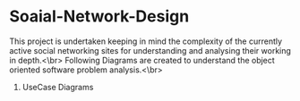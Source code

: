 # Soaial-Network-Design
This project is undertaken keeping in mind the complexity of the currently active social networking sites for understanding and analysing their working in depth.<\br>
Following Diagrams are created to understand the object oriented software problem analysis.<\br>
1) UseCase Diagrams
